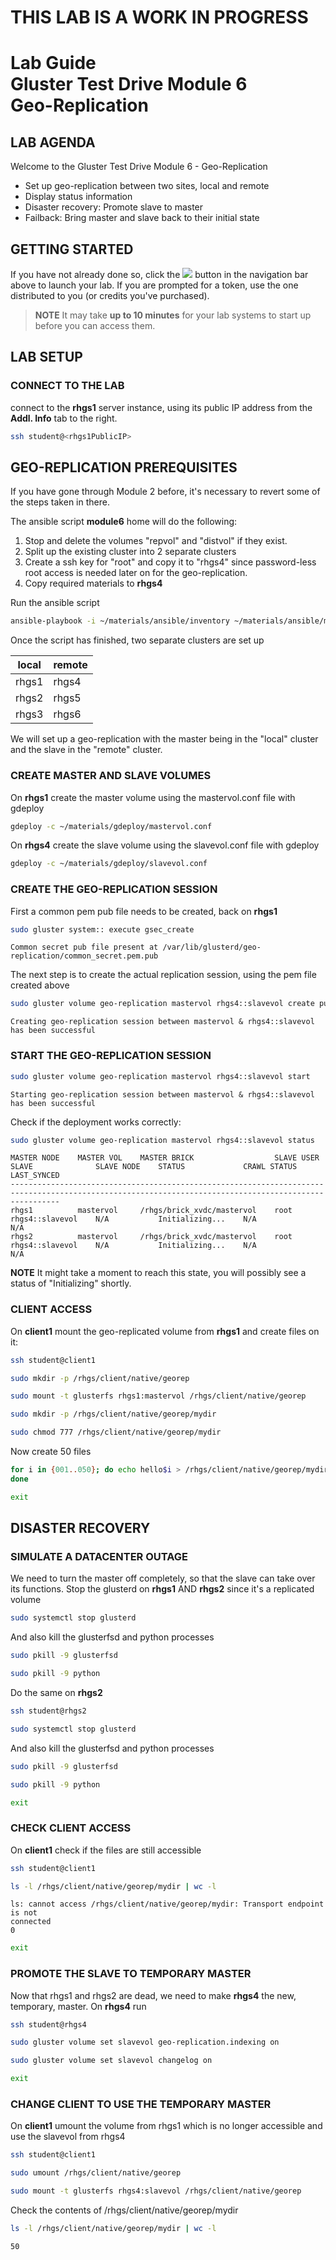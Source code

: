 # **THIS LAB IS A WORK IN PROGRESS**
# Lab Guide <br/> Gluster Test Drive Module 6 <br/> Geo-Replication

## LAB AGENDA

Welcome to the Gluster Test Drive Module 6 - Geo-Replication

- Set up geo-replication between two sites, local and remote
- Display status information
- Disaster recovery: Promote slave to master
- Failback: Bring master and slave back to their initial state

## GETTING STARTED

If you have not already done so, click the <img src="http://us-west-2-aws-training.s3.amazonaws.com/awsu-spl/spl02-working-ebs/media/image005.png"> button in the navigation bar above to launch your lab. If you are prompted for a token, use the one distributed to you (or credits you've purchased).

> **NOTE** It may take **up to 10 minutes** for your lab systems to start up before you can access them.

## LAB SETUP

### CONNECT TO THE LAB

connect to the **rhgs1** server instance, using its public IP address from the **Addl. Info** tab to the right. 
```bash
ssh student@<rhgs1PublicIP>
```

## GEO-REPLICATION PREREQUISITES

If you have gone through Module 2 before, it's necessary to revert some of the steps taken in there. 

The ansible script **module6**  home will do the following:

1. Stop and delete the volumes "repvol" and "distvol" if they exist.
2. Split up the existing cluster into 2 separate clusters
3. Create a ssh key for "root" and copy it to "rhgs4" since password-less root access is needed later on for the geo-replication.
4. Copy required materials to **rhgs4**

Run the ansible script
```bash
ansible-playbook -i ~/materials/ansible/inventory ~/materials/ansible/module6.yaml
```

Once the script has finished, two separate clusters are set up


|local         | remote     |
|--------------|------------|
|rhgs1         | rhgs4      |
|rhgs2         | rhgs5      |
|rhgs3         | rhgs6      |


We will set up a geo-replication with the master being in the "local" cluster and the slave in the "remote" cluster.


### CREATE MASTER AND SLAVE VOLUMES

On **rhgs1** create the master volume using the mastervol.conf file with
gdeploy
```bash
gdeploy -c ~/materials/gdeploy/mastervol.conf
```
  

On **rhgs4** create the slave volume using the slavevol.conf file with gdeploy
```bash
gdeploy -c ~/materials/gdeploy/slavevol.conf
```


### CREATE THE GEO-REPLICATION SESSION

First a common pem pub file needs to be created, back on **rhgs1**

```bash
sudo gluster system:: execute gsec_create
```
```
Common secret pub file present at /var/lib/glusterd/geo-replication/common_secret.pem.pub
```

The next step is to create the actual replication session, using the pem file created above
  


```bash
sudo gluster volume geo-replication mastervol rhgs4::slavevol create push-pem
```
``Creating geo-replication session between mastervol & rhgs4::slavevol has been successful`` 


### START THE GEO-REPLICATION SESSION

```bash
sudo gluster volume geo-replication mastervol rhgs4::slavevol start
```
``Starting geo-replication session between mastervol & rhgs4::slavevol has been successful ``

Check if the deployment works correctly:

```bash
sudo gluster volume geo-replication mastervol rhgs4::slavevol status
```

```
MASTER NODE    MASTER VOL    MASTER BRICK                  SLAVE USER    SLAVE              SLAVE NODE    STATUS             CRAWL STATUS    LAST_SYNCED          
-------------------------------------------------------------------------------------------------------------------------------------------------------
rhgs1          mastervol     /rhgs/brick_xvdc/mastervol    root          rhgs4::slavevol    N/A           Initializing...    N/A             N/A                  
rhgs2          mastervol     /rhgs/brick_xvdc/mastervol    root          rhgs4::slavevol    N/A           Initializing...    N/A             N/A   
```

**NOTE** It might take a moment to reach this state, you will possibly see a status of "Initializing" shortly. 

### CLIENT ACCESS

On **client1** mount the geo-replicated volume from **rhgs1** and create files on it:

```bash
ssh student@client1
```
```bash
sudo mkdir -p /rhgs/client/native/georep
```
```bash
sudo mount -t glusterfs rhgs1:mastervol /rhgs/client/native/georep
```
```bash
sudo mkdir -p /rhgs/client/native/georep/mydir
```
```bash
sudo chmod 777 /rhgs/client/native/georep/mydir
```

Now create 50 files
```bash
for i in {001..050}; do echo hello$i > /rhgs/client/native/georep/mydir/file$i;
done
```
```bash
exit
```


## DISASTER RECOVERY

### SIMULATE A DATACENTER OUTAGE

We need to turn the master off completely, so that the slave can take over its functions. Stop the glusterd on **rhgs1** AND **rhgs2** since it's a replicated volume

```bash
sudo systemctl stop glusterd
```
And also kill the glusterfsd and python processes
```bash
sudo pkill -9 glusterfsd
```
```bash
sudo pkill -9 python
```

Do the same on **rhgs2**

```bash
ssh student@rhgs2
```
```bash                                                                          
sudo systemctl stop glusterd 
```                                                                              
And also kill the glusterfsd and python processes 
```bash                                                                                                                                           
sudo pkill -9 glusterfsd 
```
```bash
sudo pkill -9 python
```     
```bash
exit
```

### CHECK CLIENT ACCESS

On **client1** check if the files are still accessible
```bash
ssh student@client1
```
```bash
ls -l /rhgs/client/native/georep/mydir | wc -l
```
```
ls: cannot access /rhgs/client/native/georep/mydir: Transport endpoint is not
connected
0
```
```bash
exit
```


### PROMOTE THE SLAVE TO TEMPORARY MASTER

Now that rhgs1 and rhgs2 are dead, we need to make **rhgs4** the new, temporary,
master. On **rhgs4** run

```bash
ssh student@rhgs4
```
```bash
sudo gluster volume set slavevol geo-replication.indexing on
```
```bash
sudo gluster volume set slavevol changelog on
```
```bash
exit
```

### CHANGE CLIENT TO USE THE TEMPORARY MASTER

On **client1** umount the volume from rhgs1 which is no longer accessible and use the slavevol from rhgs4

```bash
ssh student@client1
```
```bash
sudo umount /rhgs/client/native/georep
```
```bash
sudo mount -t glusterfs rhgs4:slavevol /rhgs/client/native/georep
```

Check the contents of /rhgs/client/native/georep/mydir
```bash
ls -l /rhgs/client/native/georep/mydir | wc -l
```
``50``



